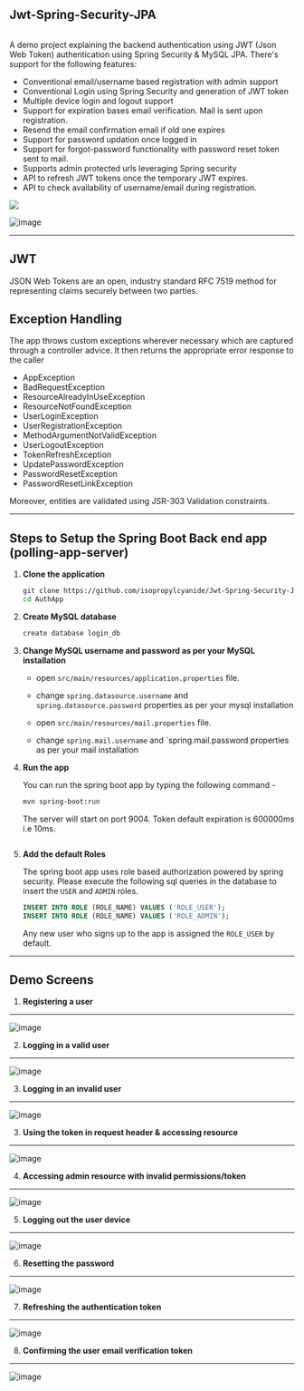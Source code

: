 ## Jwt-Spring-Security-JPA ##
<a href="https://sourcerer.io/isopropylcyanide"><img src="https://img.shields.io/badge/Java-50%20commits-orange.svg" alt=""></a>

A demo project explaining the backend authentication using JWT (Json Web Token) authentication using Spring Security &amp; MySQL JPA.
There's support for the following features:

* Conventional email/username based registration with admin support
* Conventional Login using Spring Security and generation of JWT token
* Multiple device login and logout support
* Support for expiration bases email verification. Mail is sent upon registration. 
* Resend the email confirmation email if old one expires
* Support for password updation once logged in
* Support for forgot-password functionality with password reset token sent to mail.
* Supports admin protected urls leveraging Spring security
* API to refresh JWT tokens once the temporary JWT expires. 
* API to check availability of username/email during registration.

![](https://cdn-images-1.medium.com/max/1334/1*7T41R0dSLEzssIXPHpvimQ.png)

![image](https://user-images.githubusercontent.com/12872673/45046897-24ded880-b095-11e8-8930-7b678e2843bb.png)


---

## JWT ##
JSON Web Tokens are an open, industry standard RFC 7519 method for representing claims securely between two parties.



## Exception Handling ##
The app throws custom exceptions wherever necessary which are captured through a controller advice. It then returns the appropriate error response to the caller
* AppException
* BadRequestException
* ResourceAlreadyInUseException
* ResourceNotFoundException
* UserLoginException
* UserRegistrationException
* MethodArgumentNotValidException
* UserLogoutException
* TokenRefreshException
* UpdatePasswordException
* PasswordResetException
* PasswordResetLinkException

Moreover, entities are validated using JSR-303 Validation constraints. 

---

## Steps to Setup the Spring Boot Back end app (polling-app-server)

1. **Clone the application**

	```bash
	git clone https://github.com/isopropylcyanide/Jwt-Spring-Security-JPA.git
	cd AuthApp
	```

2. **Create MySQL database**

	```bash
	create database login_db
	```

3. **Change MySQL username and password as per your MySQL installation**

	+ open `src/main/resources/application.properties` file.

	+ change `spring.datasource.username` and `spring.datasource.password` properties as per your mysql installation
	
	+ open `src/main/resources/mail.properties` file.

	+ change `spring.mail.username` and `spring.mail.password properties as per your mail installation

4. **Run the app**

	You can run the spring boot app by typing the following command -

	```bash
	mvn spring-boot:run
	```

	The server will start on port 9004. Token default expiration is 600000ms i.e 10ms.
	```
5. **Add the default Roles**
	
	The spring boot app uses role based authorization powered by spring security. Please execute the following sql queries in the database to insert the `USER` and `ADMIN` roles.

	```sql
    INSERT INTO ROLE (ROLE_NAME) VALUES ('ROLE_USER');
    INSERT INTO ROLE (ROLE_NAME) VALUES ('ROLE_ADMIN');
	```

	Any new user who signs up to the app is assigned the `ROLE_USER` by default.

---
## Demo Screens ##

1. **Registering a user**
---
![image](https://user-images.githubusercontent.com/12872673/44460909-841c0200-a62c-11e8-96b6-996b8de6b2b8.png)


2. **Logging in a valid user**
---
![image](https://user-images.githubusercontent.com/12872673/45047478-c155aa80-b096-11e8-96e8-d7872a92ee03.png)

3. **Logging in an invalid user**
---
![image](https://user-images.githubusercontent.com/12872673/44461046-03a9d100-a62d-11e8-8073-fb6b32cec3de.png)

3. **Using the token in request header & accessing resource**
---
![image](https://user-images.githubusercontent.com/12872673/44461090-2e942500-a62d-11e8-8f05-8ecd1d2828e3.png)

4. **Accessing admin resource with invalid permissions/token**
---
![image](https://user-images.githubusercontent.com/12872673/44461159-68fdc200-a62d-11e8-9a8c-95a9c84d52cd.png)

5. **Logging out the user device**
---
![image](https://user-images.githubusercontent.com/12872673/45047550-f3ffa300-b096-11e8-8520-3eae03b6ef78.png)

6. **Resetting the password**
---
![image](https://user-images.githubusercontent.com/12872673/45047624-3628e480-b097-11e8-944f-c88b1cd0c231.png)

7. **Refreshing the authentication token**
---
![image](https://user-images.githubusercontent.com/12872673/45047676-5bb5ee00-b097-11e8-84d4-2dbbe1489157.png)

8. **Confirming the user email verification token**
---
![image](https://user-images.githubusercontent.com/12872673/45047715-76886280-b097-11e8-9ea6-e0c649eb6cbd.png)

